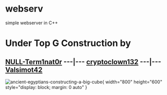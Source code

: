 # webserv
simple webserver in C++

# Under Top G Construction by

## [NULL-Term1nat0r](https://github.com/NULL-Term1nat0r) ---|--- [cryptoclown132](https://github.com/cryptoclown132) ---|--- [Valsimot42](https://github.com/Valsimot42)

![ancient-egyptians-constructing-a-big-cube](https://github.com/NULL-Term1nat0r/webserv/assets/109620716/1e04f412-6679-4304-8624-ef6bada4c8c2){ width="800" height="600" style="display: block; margin: 0 auto" }

